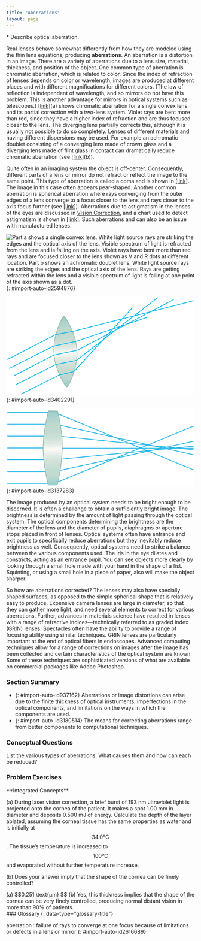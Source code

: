 ```yaml
---
title: "Aberrations"
layout: page
---
```



<div data-type="abstract" markdown="1">
* Describe optical aberration.

</div>

Real lenses behave somewhat differently from how they are modeled using the thin lens equations, producing **aberrations**. An aberration is a distortion in an image. There are a variety of aberrations due to a lens size, material, thickness, and position of the object. One common type of aberration is chromatic aberration, which is related to color. Since the index of refraction of lenses depends on color or wavelength, images are produced at different places and with different magnifications for different colors. (The law of reflection is independent of wavelength, and so mirrors do not have this problem. This is another advantage for mirrors in optical systems such as telescopes.) [\[link\]](#import-auto-id2594876)(a) shows chromatic aberration for a single convex lens and its partial correction with a two-lens system. Violet rays are bent more than red, since they have a higher index of refraction and are thus focused closer to the lens. The diverging lens partially corrects this, although it is usually not possible to do so completely. Lenses of different materials and having different dispersions may be used. For example an achromatic doublet consisting of a converging lens made of crown glass and a diverging lens made of flint glass in contact can dramatically reduce chromatic aberration (see [\[link\]](#import-auto-id2594876)(b)).

Quite often in an imaging system the object is off-center. Consequently, different parts of a lens or mirror do not refract or reflect the image to the same point. This type of aberration is called a coma and is shown in [\[link\]](#import-auto-id3402291). The image in this case often appears pear-shaped. Another common aberration is spherical aberration where rays converging from the outer edges of a lens converge to a focus closer to the lens and rays closer to the axis focus further (see [\[link\]](#import-auto-id3137283)). Aberrations due to astigmatism in the lenses of the eyes are discussed in [Vision Correction](/m42484), and a chart used to detect astigmatism is shown in [\[link\]](/m42484#import-auto-id2929041). Such aberrations and can also be an issue with manufactured lenses.

![Part a shows a single convex lens. White light source rays are striking the edges and the optical axis of the lens. Visible spectrum of light is refracted from the lens and is falling on the axis. Violet rays have bent more than red rays and are focused closer to the lens shown as V and R dots at different location. Part b shows an achromatic doublet lens. White light source rays are striking the edges and the optical axis of the lens. Rays are getting refracted within the lens and a visible spectrum of light is falling at one point of the axis shown as a dot.](../resources/Figure_27_06_01.jpg "(a) Chromatic aberration is caused by the dependence of a lens&#x2019;s index of refraction on color (wavelength). The lens is more powerful for violet (V) than for red (R), producing images with different locations and magnifications. (b) Multiple-lens systems can partially correct chromatic aberrations, but they may require lenses of different materials and add to the expense of optical systems such as cameras."){: #import-auto-id2594876}

![The image shows a biconvex lens. Rays originating from points not on the optical axis are striking the lens. Pairs of the rays converge at different focus points, but there is no one point where all rays converge.](../resources/Figure_27_06_02.jpg "A coma is an aberration caused by an object that is off-center, often resulting in a pear-shaped image. The rays originate from points that are not on the optical axis and they do not converge at one common focal point."){: #import-auto-id3402291}

![The image shows a spherical converging lens. Light rays are hitting the lens and converging at different points. These focus positions are dependent on which zone of the lens the light hits.](../resources/Figure_27_06_03.jpg "Spherical aberration is caused by rays focusing at different distances from the lens."){: #import-auto-id3137283}

The image produced by an optical system needs to be bright enough to be discerned. It is often a challenge to obtain a sufficiently bright image. The brightness is determined by the amount of light passing through the optical system. The optical components determining the brightness are the diameter of the lens and the diameter of pupils, diaphragms or aperture stops placed in front of lenses. Optical systems often have entrance and exit pupils to specifically reduce aberrations but they inevitably reduce brightness as well. Consequently, optical systems need to strike a balance between the various components used. The iris in the eye dilates and constricts, acting as an entrance pupil. You can see objects more clearly by looking through a small hole made with your hand in the shape of a fist. Squinting, or using a small hole in a piece of paper, also will make the object sharper.

So how are aberrations corrected? The lenses may also have specially shaped surfaces, as opposed to the simple spherical shape that is relatively easy to produce. Expensive camera lenses are large in diameter, so that they can gather more light, and need several elements to correct for various aberrations. Further, advances in materials science have resulted in lenses with a range of refractive indices—technically referred to as graded index (GRIN) lenses. Spectacles often have the ability to provide a range of focusing ability using similar techniques. GRIN lenses are particularly important at the end of optical fibers in endoscopes. Advanced computing techniques allow for a range of corrections on images after the image has been collected and certain characteristics of the optical system are known. Some of these techniques are sophisticated versions of what are available on commercial packages like Adobe Photoshop.

### Section Summary

* {: #import-auto-id937162} Aberrations or image distortions can arise due to the finite thickness of optical instruments, imperfections in the optical components, and limitations on the ways in which the components are used.
* {: #import-auto-id3180514} The means for correcting aberrations range from better components to computational techniques.

### Conceptual Questions

<div data-type="exercise" data-element-type="conceptual-questions">
<div data-type="problem" markdown="1">
List the various types of aberrations. What causes them and how can each be reduced?

</div>
</div>

### Problem Exercises

<div data-type="exercise" data-element-type="problems-exercises">
<div data-type="problem" markdown="1">
**Integrated Concepts**

(a) During laser vision correction, a brief burst of 193 nm ultraviolet light is projected onto the cornea of the patient. It makes a spot 1.00 mm in diameter and deposits 0.500 mJ of energy. Calculate the depth of the layer ablated, assuming the corneal tissue has the same properties as water and is initially at  $$34.0 \text{ºC} $$
. The tissue’s temperature is increased to  $$100 \text{ºC} $$
 and evaporated without further temperature increase.

(b) Does your answer imply that the shape of the cornea can be finely controlled?

</div>
<div data-type="solution" data-element-type="problems-exercises" markdown="1">
(a)  $$0.251 \text{μm} $$
(b) Yes, this thickness implies that the shape of the cornea can be very finely controlled, producing normal distant vision in more than 90% of patients.

</div>
</div>

<div data-type="glossary" markdown="1">
### Glossary
{: data-type="glossary-title"}

aberration
: failure of rays to converge at one focus because of limitations or defects in a lens or mirror
{: #import-auto-id2616689}

</div>
